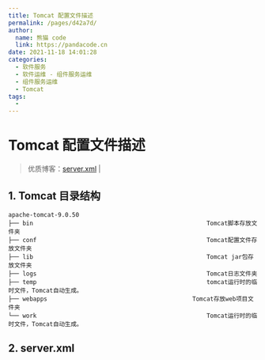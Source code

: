 ```yaml
---
title: Tomcat 配置文件描述
permalink: /pages/d42a7d/
author: 
  name: 熊猫 code
  link: https://pandacode.cn
date: 2021-11-18 14:01:28
categories: 
  - 软件服务
  - 软件运维 - 组件服务运维
  - 组件服务运维
  - Tomcat
tags: 
  - 
---
```


# Tomcat 配置文件描述

> 优质博客：[server.xml](https://juejin.cn/post/6996865120852770830) |

## 1. Tomcat 目录结构

```
apache-tomcat-9.0.50		
├── bin													Tomcat脚本存放文件夹
├── conf												Tomcat配置文件存放文件夹
├── lib													Tomcat jar包存放文件夹
├── logs												Tomcat日志文件夹
├── temp												tomcat运行时的临时文件，Tomcat自动生成。
├── webapps											Tomcat存放web项目文件夹
└── work												Tomcat运行时的临时文件，Tomcat自动生成。
```

## 2. server.xml


